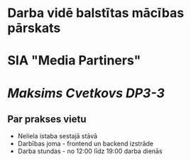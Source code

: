 # Darba vidē balstītas mācības pārskats

# **SIA "Media Partiners"**

# *Maksims Cvetkovs DP3-3*

## Par prakses vietu

* Neliela istaba sestajā stāvā
* Darbības joma - frontend un backend izstrāde
* Darba stundas - no 12:00 līdz 19:00 darba dienās